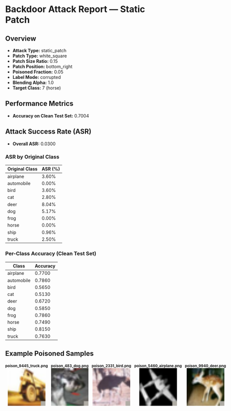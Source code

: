 # Backdoor Attack Report — Static Patch

## Overview

- **Attack Type:** static_patch
- **Patch Type:** white_square
- **Patch Size Ratio:** 0.15
- **Patch Position:** bottom_right
- **Poisoned Fraction:** 0.05
- **Label Mode:** corrupted
- **Blending Alpha:** 1.0
- **Target Class:** 7 (horse)


## Performance Metrics

- **Accuracy on Clean Test Set:** 0.7004


## Attack Success Rate (ASR)

- **Overall ASR:** 0.0300 
### ASR by Original Class

| Original Class | ASR (%) |
|----------------|---------|
| airplane | 3.60% |
| automobile | 0.00% |
| bird | 3.60% |
| cat | 2.80% |
| deer | 8.04% |
| dog | 5.17% |
| frog | 0.00% |
| horse | 0.00% |
| ship | 0.96% |
| truck | 2.50% |


### Per-Class Accuracy (Clean Test Set)

| Class | Accuracy |
|--------|----------|
| airplane | 0.7700 |
| automobile | 0.7860 |
| bird | 0.5650 |
| cat | 0.5130 |
| deer | 0.6720 |
| dog | 0.5850 |
| frog | 0.7860 |
| horse | 0.7490 |
| ship | 0.8150 |
| truck | 0.7630 |


## Example Poisoned Samples

<div style="display: flex; gap: 10px;">
<div style="text-align: center;"><small><strong>poison_9445_truck.png</strong></small><br><img src="examples/poison_9445_truck.png" alt="poison_9445_truck.png" style="width: 120px;"></div>
<div style="text-align: center;"><small><strong>poison_483_dog.png</strong></small><br><img src="examples/poison_483_dog.png" alt="poison_483_dog.png" style="width: 120px;"></div>
<div style="text-align: center;"><small><strong>poison_2331_bird.png</strong></small><br><img src="examples/poison_2331_bird.png" alt="poison_2331_bird.png" style="width: 120px;"></div>
<div style="text-align: center;"><small><strong>poison_5460_airplane.png</strong></small><br><img src="examples/poison_5460_airplane.png" alt="poison_5460_airplane.png" style="width: 120px;"></div>
<div style="text-align: center;"><small><strong>poison_9940_deer.png</strong></small><br><img src="examples/poison_9940_deer.png" alt="poison_9940_deer.png" style="width: 120px;"></div>
</div>
